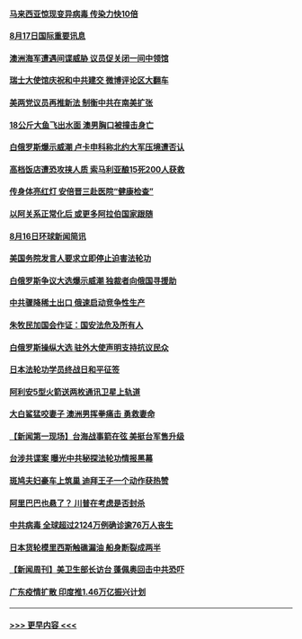 #### [马来西亚惊现变异病毒 传染力快10倍](../pages/prog202/a102919934.md?t=08172002) 
#### [8月17日国际重要讯息](../pages/prog202/a102919900.md?t=08172002) 
#### [澳洲海军遭遇间谍威胁 议员促关闭一间中领馆](../pages/prog202/a102919899.md?t=08172002) 
#### [瑞士大使馆庆祝和中共建交 微博评论区大翻车](../pages/prog202/a102919894.md?t=08172002) 
#### [美两党议员再推新法 制衡中共在南美扩张](../pages/prog202/a102919833.md?t=08172002) 
#### [18公斤大鱼飞出水面 澳男胸口被撞击身亡](../pages/prog202/a102919775.md?t=08172002) 
#### [白俄罗斯爆示威潮 卢卡申科称北约大军压境遭否认](../pages/prog202/a102919733.md?t=08172002) 
#### [高档饭店遭恐攻挟人质 索马利亚酿15死200人获救](../pages/prog202/a102919692.md?t=08172002) 
#### [传身体亮红灯 安倍晋三赴医院“健康检查”](../pages/prog202/a102919665.md?t=08172002) 
#### [以阿关系正常化后 或更多阿拉伯国家跟随](../pages/prog202/a102919549.md?t=08172002) 
#### [8月16日环球新闻简讯](../pages/prog202/a102919555.md?t=08172002) 
#### [美国务院发言人要求立即停止迫害法轮功](../pages/prog202/a102919359.md?t=08172002) 
#### [白俄罗斯争议大选爆示威潮 独裁者向俄国寻援助](../pages/prog202/a102919451.md?t=08172002) 
#### [中共骤降稀土出口 俄速启动竞争性生产](../pages/prog202/a102919518.md?t=08172002) 
#### [朱牧民加国会作证：国安法危及所有人](../pages/prog202/a102919514.md?t=08172002) 
#### [白俄罗斯操纵大选 驻外大使声明支持抗议民众](../pages/prog202/a102919477.md?t=08172002) 
#### [日本法轮功学员终战日和平征签](../pages/prog202/a102919456.md?t=08172002) 
#### [阿利安5型火箭送两枚通讯卫星上轨道](../pages/prog202/a102919428.md?t=08172002) 
#### [大白鲨猛咬妻子 澳洲男挥拳痛击 勇救妻命](../pages/prog202/a102919394.md?t=08172002) 
#### [【新闻第一现场】台海战事箭在弦 美挺台军售升级](../pages/prog202/a102919344.md?t=08172002) 
#### [台涉共谍案 曝光中共秘探法轮功情报黑幕](../pages/prog202/a102919330.md?t=08172002) 
#### [斑鸠夫妇豪车上筑巢 迪拜王子一个动作获热赞](../pages/prog202/a102919318.md?t=08172002) 
#### [阿里巴巴也悬了？ 川普在考虑是否封杀](../pages/prog202/a102919276.md?t=08172002) 
#### [中共病毒 全球超过2124万例确诊逾76万人丧生](../pages/prog202/a102919206.md?t=08172002) 
#### [日本货轮模里西斯触礁漏油 船身断裂成两半](../pages/prog202/a102919185.md?t=08172002) 
#### [【新闻周刊】美卫生部长访台 蓬佩奥回击中共恐吓](../pages/prog202/a102919127.md?t=08172002) 
#### [广东疫情扩散 印度推1.46万亿振兴计划](../pages/prog202/a102918983.md?t=08172002) 

----
#### [ >>> 更早内容 <<< ](../indexes/prog202-earlier.md)

